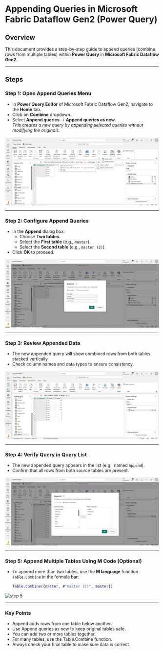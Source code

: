 # Appending Queries in Microsoft Fabric Dataflow Gen2 (Power Query)

## Overview
This document provides a step-by-step guide to append queries (combine rows from multiple tables) within **Power Query** in **Microsoft Fabric Dataflow Gen2**.

---

## Steps

### Step 1: Open Append Queries Menu
- In **Power Query Editor** of Microsoft Fabric Dataflow Gen2, navigate to the **Home** tab.
- Click on **Combine** dropdown.
- Select **Append queries** → **Append queries as new**.  
  *This creates a new query by appending selected queries without modifying the originals.*

![step 1](https://github.com/Tungana-Bhavya/MICROSOFT_FABRIC_BOOTCAMP/blob/main/DATAFLOWGEN2/POWER_QUERY_EXERCISE/APPEND_QUERIES/IMAGES/APPEND_QUERIES_1.jpg)

---

### Step 2: Configure Append Queries
- In the **Append** dialog box:
  - Choose **Two tables**.
  - Select the **First table** (e.g., `master`).
  - Select the **Second table** (e.g., `master (2)`).
- Click **OK** to proceed.

![step 2](https://github.com/Tungana-Bhavya/MICROSOFT_FABRIC_BOOTCAMP/blob/main/DATAFLOWGEN2/POWER_QUERY_EXERCISE/APPEND_QUERIES/IMAGES/APPEND_QUERIES_2.jpg)

---

### Step 3: Review Appended Data
- The new appended query will show combined rows from both tables stacked vertically.
- Check column names and data types to ensure consistency.

![step 3](https://github.com/Tungana-Bhavya/MICROSOFT_FABRIC_BOOTCAMP/blob/main/DATAFLOWGEN2/POWER_QUERY_EXERCISE/APPEND_QUERIES/IMAGES/APPEND_QUERIES_3.jpg)

---

### Step 4: Verify Query in Query List
- The new appended query appears in the list (e.g., named `Append`).
- Confirm that all rows from both source tables are present.

![step 4](https://github.com/Tungana-Bhavya/MICROSOFT_FABRIC_BOOTCAMP/blob/main/DATAFLOWGEN2/POWER_QUERY_EXERCISE/APPEND_QUERIES/IMAGES/APPEND_QUERIES_4.jpg)

---

### Step 5: Append Multiple Tables Using M Code (Optional)
- To append more than two tables, use the **M language** function `Table.Combine` in the formula bar:
  ```m
  Table.Combine({master, #"master (2)", master})

![step 5](https://github.com/Tungana-Bhavya/MICROSOFT_FABRIC_BOOTCAMP/blob/main/DATAFLOWGEN2/POWER_QUERY_EXERCISE/APPEND_QUERIES/IMAGES/APPEND_QUERIES_5.jpg)

---

### Key Points

- Append adds rows from one table below another.
- Use Append queries as new to keep original tables safe.
- You can add two or more tables together.
- For many tables, use the Table.Combine function.
- Always check your final table to make sure data is correct.
